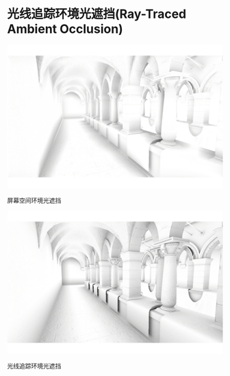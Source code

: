 # 光线追踪环境光遮挡(Ray-Traced Ambient Occlusion)

![](RayTracedAmbientOcclusion1.png)

屏幕空间环境光遮挡

![](RayTracedAmbientOcclusion2.png)

光线追踪环境光遮挡

